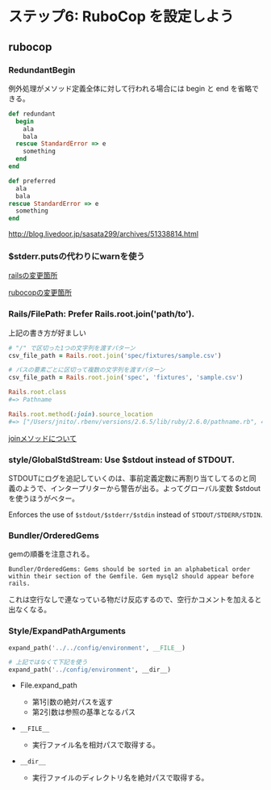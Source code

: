 # ステップ6: RuboCop を設定しよう

## rubocop

### RedundantBegin

例外処理がメソッド定義全体に対して行われる場合には begin と end を省略できる。

```ruby
def redundant
  begin
    ala
    bala
  rescue StandardError => e
    something
  end
end

def preferred
  ala
  bala
rescue StandardError => e
  something
end
```

http://blog.livedoor.jp/sasata299/archives/51338814.html

### $stderr.putsの代わりにwarnを使う

[railsの変更箇所](https://github.com/rails/rails/pull/31096)

[rubocopの変更箇所](https://github.com/rubocop/rubocop/pull/4813)

### Rails/FilePath: Prefer Rails.root.join('path/to').

上記の書き方が好ましい
```ruby
# "/" で区切った1つの文字列を渡すパターン
csv_file_path = Rails.root.join('spec/fixtures/sample.csv')

# パスの要素ごとに区切って複数の文字列を渡すパターン
csv_file_path = Rails.root.join('spec', 'fixtures', 'sample.csv')
```

```ruby
Rails.root.class
#=> Pathname

Rails.root.method(:join).source_location
#=> ["/Users/jnito/.rbenv/versions/2.6.5/lib/ruby/2.6.0/pathname.rb", 407]
```

[joinメソッドについて](https://qiita.com/jnchito/items/7393c26490b075456154)

### style/GlobalStdStream: Use $stdout instead of STDOUT.

STDOUTにログを追記していくのは、事前定義定数に再割り当てしてるのと同義のようで、インタープリターから警告が出る。よってグローバル変数 $stdout を使うほうがベター。

Enforces the use of `$stdout/$stderr/$stdin` instead of `STDOUT/STDERR/STDIN`.

### Bundler/OrderedGems

gemの順番を注意される。

`Bundler/OrderedGems: Gems should be sorted in an alphabetical order within their section of the Gemfile. Gem mysql2 should appear before rails.`

これは空行なしで連なっている物だけ反応するので、空行かコメントを加えると出なくなる。

### Style/ExpandPathArguments

```ruby
expand_path('../../config/environment', __FILE__)

# 上記ではなくて下記を使う
expand_path('../config/environment', __dir__)
```

- File.expand_path
  - 第1引数の絶対パスを返す
  - 第2引数は参照の基準となるパス

- `__FILE__`
  - 実行ファイル名を相対パスで取得する。

- `__dir__`
  - 実行ファイルのディレクトリ名を絶対パスで取得する。
